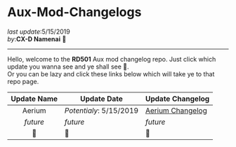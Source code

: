 # Aux-Mod-Changelogs   

_last update_:5/15/2019   
_by_:**CX-D Namenai** 🐉

---
Hello, welcome to the **RD501** Aux mod changelog repo. Just click which update you wanna see and ye shall see 👀.     
Or you can be lazy and click these links below which will take ye to that repo page.

| Update Name   | Update Date   | Update Changelog  |
|:-----------:  |-------------  |------------------ |
|    Aerium             | *Potentialy*: 5/15/2019               |  [Aerium Changelog](https://github.com/namenai/Aux-Mod-Changelogs/blob/master/Aux%20-%205-15-2019%20-%20Aireium%20Update/README.md)                   |
|    *future*           |      *future*         |       *future*                | 
|        🔮      |    🐉          |      🍄                | 
